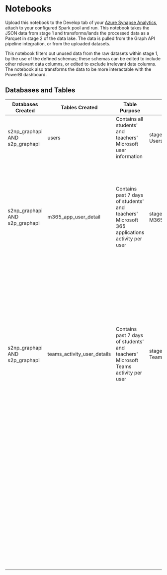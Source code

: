 # Notebooks

Upload this notebook to the Develop tab of your [Azure Synapse Analytics](https://azure.microsoft.com/en-us/services/synapse-analytics/), attach to your configured Spark pool and run. This notebook takes the JSON data from stage 1 and transforms/lands the processed data as a Parquet in stage 2 of the data lake. The data is pulled from the Graph API pipeline integration, or from the uploaded datasets.

This notebook filters out unused data from the raw datasets within stage 1, by the use of the defined schemas; these schemas can be edited to include other relevant data columns, or edited to exclude irrelevant data columns. The notebook also transforms the data to be more interactable with the PowerBI dashboard.
## Databases and Tables
| Databases Created | Tables Created | Table Purpose | Data Source Used | Data Used |
| --- | --- | --- | --- | --- |
| s2np_graphapi AND s2p_graphapi | users | Contains all students' and teachers' Microsoft user information | stage 1np GraphAPI data: Users/\*.json | surname |
| | | | | givenName |
| | | | | userPrincipalName |
| | | | | givenName |
| s2np_graphapi AND s2p_graphapi | m365_app_user_detail | Contains past 7 days of students' and teachers' Microsoft 365 applications activity per user | stage 1np GraphAPI data: M365_App_User_Detail/\*.json | reportRefreshDate |
| | | | | userPrincipalName |
| | | | | lastActivityDate |
| | | | | lastActivationDate |
| | | | | details: \[reportPeriod, mobile, web, mac, windows, excel(Mobile)(Web)(Mac)(Windows), oneNote(Mobile)(Web)(Mac)(Windows), outlook(Mobile)(Web)(Mac)(Windows), powerPoint(Mobile)(Web)(Mac)(Windows), teams(Mobile)(Web)(Mac)(Windows), word(Mobile)(Web)(Mac)(Windows)\]|
| s2np_graphapi AND s2p_graphapi | teams_activity_user_details | Contains past 7 days of students' and teachers' Microsoft Teams activity per user | stage 1np GraphAPI data: Teams_Activity_User_Detail/\*.json | reportRefreshDate |
| | | | | userPrincipalName |
| | | | | lastActivityDate |
| | | | | reportPeriod |
| | | | | isDeleted |
| | | | | deletedDate |
| | | | | isLicensed |
| | | | | hasOtherAction |
| | | | | privateChatMessageCount |
| | | | | teamsChatMessageCount |
| | | | | callCount |
| | | | | meetingCount |
| | | | | meetingsOrganizedCount |
| | | | | meetingsAttendedCount |
| | | | | adHocMeetingsOrganizedCount |
| | | | | adHocMeetingsAttendedCount |
| | | | | scheduledOneTimeMeetingsOrganizedCount |
| | | | | scheduledOneTimeMeetingsAttendedCount |
| | | | | scheduledRecurringMeetingsOrganizedCount |
| | | | | scheduledRecurringMeetingsAttendedCount |
| | | | | audioDuration |
| | | | | screenShareDuration |
| | | | | videoDuration |
| | | | | assignedProducts: \[assignedProducts\] |
